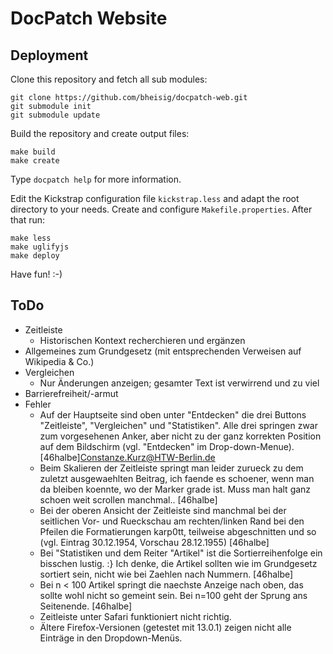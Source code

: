 #   DocPatch Website


##  Deployment

Clone this repository and fetch all sub modules:

    git clone https://github.com/bheisig/docpatch-web.git
    git submodule init
    git submodule update

Build the repository and create output files:

    make build
    make create

Type `docpatch help` for more information.

Edit the Kickstrap configuration file `kickstrap.less` and adapt the root directory to your needs. Create and configure `Makefile.properties`. After that run:

    make less
    make uglifyjs
    make deploy

Have fun! :-)


##  ToDo

*   Zeitleiste
    *   Historischen Kontext recherchieren und ergänzen
*   Allgemeines zum Grundgesetz (mit entsprechenden Verweisen auf Wikipedia & Co.)
*   Vergleichen
    *   Nur Änderungen anzeigen; gesamter Text ist verwirrend und zu viel
*   Barrierefreiheit/-armut
*   Fehler
    *   Auf der Hauptseite sind oben unter "Entdecken" die drei Buttons "Zeitleiste", "Vergleichen" und "Statistiken". Alle drei springen zwar zum vorgesehenen Anker, aber nicht zu der ganz korrekten Position auf dem Bildschirm (vgl. "Entdecken" im Drop-down-Menue). [46halbe]Constanze.Kurz@HTW-Berlin.de
    *   Beim Skalieren der Zeitleiste springt man leider zurueck zu dem zuletzt ausgewaehlten Beitrag, ich faende es schoener, wenn man da bleiben koennte, wo der Marker grade ist. Muss man halt ganz schoen weit scrollen manchmal.. [46halbe]
    *   Bei der oberen Ansicht der Zeitleiste sind manchmal bei der seitlichen Vor- und Rueckschau am rechten/linken Rand bei den Pfeilen die Formatierungen karp0tt, teilweise abgeschnitten und so (vgl. Eintrag 30.12.1954, Vorschau 28.12.1955) [46halbe]
    *   Bei "Statistiken und dem Reiter "Artikel" ist die Sortierreihenfolge ein bisschen lustig. :} Ich denke, die Artikel sollten wie im Grundgesetz sortiert sein, nicht wie bei Zaehlen nach Nummern. [46halbe]
    *   Bei n < 100 Artikel springt die naechste Anzeige nach oben, das sollte wohl nicht so gemeint sein. Bei n=100 geht der Sprung ans Seitenende. [46halbe]
    *   Zeitleiste unter Safari funktioniert nicht richtig.
    *   Ältere Firefox-Versionen (getestet mit 13.0.1) zeigen nicht alle Einträge in den Dropdown-Menüs.
